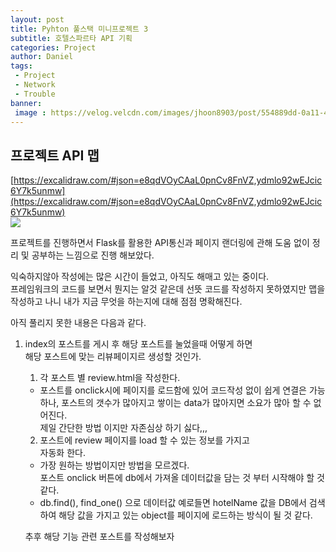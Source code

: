 ```yaml
---
layout: post
title: Pyhton 풀스택 미니프로젝트 3
subtitle: 호텔스파르타 API 기획
categories: Project
author: Daniel
tags: 
 - Project
 - Network
 - Trouble
banner:
 image : https://velog.velcdn.com/images/jhoon8903/post/554889dd-0a11-4ba3-b453-3f1edd4f3d61/image.png
---
```


## 프로젝트 API 맵

[https://excalidraw.com/#json=e8qdVOyCAaL0pnCv8FnVZ,ydmlo92wEJcic6Y7k5unmw](https://excalidraw.com/#json=e8qdVOyCAaL0pnCv8FnVZ,ydmlo92wEJcic6Y7k5unmw)  
![](https://velog.velcdn.com/images/jhoon8903/post/554889dd-0a11-4ba3-b453-3f1edd4f3d61/image.png)

프로젝트를 진행하면서 Flask를 활용한 API통신과 페이지 랜더링에 관해 도움 없이 정리 및 공부하는 느낌으로 진행 해보았다.

익숙하지않아 작성에는 많은 시간이 들었고, 아직도 해매고 있는 중이다.  
프레임워크의 코드를 보면서 뭔지는 알것 같은데 선뜻 코드를 작성하지 못하였지만 맵을 작성하고 나니 내가 지금 무엇을 하는지에 대해 점점 명확해진다.

아직 풀리지 못한 내용은 다음과 같다.

1.  index의 포스트를 게시 후 해당 포스트를 눌었을때 어떻게 하면  
    해당 포스트에 맞는 리뷰페이지르 생성할 것인가.
    
    1) 각 포스트 별 review.html을 작성한다.  
    - 포스트를 onclick시에 페이지를 로드함에 있어 코드작성 없이 쉽게 연결은 가능하나, 포스트의 갯수가 많아지고 쌓이는 data가 많아지면 소요가 많아 할 수 없어진다.  
    제일 간단한 방법 이지만 자존심상 하기 싫다,,,
    
    2) 포스트에 review 페이지를 load 할 수 있는 정보를 가지고  
    자동화 한다.  
    - 가장 원하는 방법이지만 방법을 모르겠다.  
    포스트 onclick 버튼에 db에서 가져올 데이터값을 담는 것 부터 시작해야 할 것 같다.  
    - db.find(), find_one() 으로 데이터값 예로들면 hotelName 값을 DB에서 검색하여 해당 값을 가지고 있는 object를 페이지에 로드하는 방식이 될 것 같다.
    
    추후 해당 기능 관련 포스트를 작성해보자